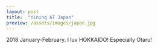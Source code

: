 ```yaml
---
layout: post
title:  "Yining AT Japan"
preview: /assets/images/japan.jpg
---
```


2018 January-February. I luv HOKKAIDO! Especially Otaru!